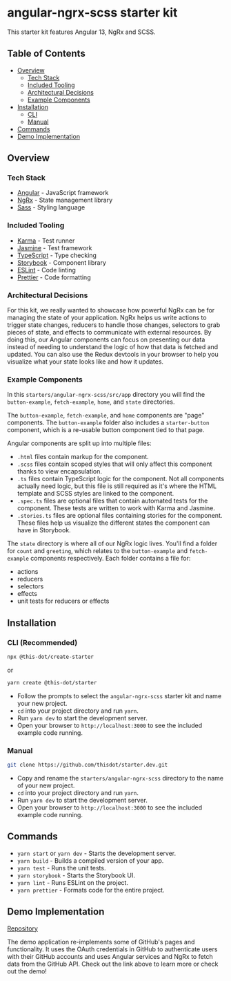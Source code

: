 # angular-ngrx-scss starter kit

This starter kit features Angular 13, NgRx and SCSS.

## Table of Contents

- [Overview](#overview)
  - [Tech Stack](#tech-stack)
  - [Included Tooling](#included-tooling)
  - [Architectural Decisions](#architectural-decisions)
  - [Example Components](#example-components)
- [Installation](#installation)
  - [CLI](#cli-recommended)
  - [Manual](#manual)
- [Commands](#commands)
- [Demo Implementation](#demo-implementation)

## Overview

### Tech Stack

- [Angular](https://angular.io/docs) - JavaScript framework
- [NgRx](https://ngrx.io/docs) - State management library
- [Sass](https://sass-lang.com/) - Styling language

### Included Tooling

- [Karma](https://karma-runner.github.io/latest/index.html) - Test runner
- [Jasmine](https://jasmine.github.io/) - Test framework
- [TypeScript](https://www.typescriptlang.org/) - Type checking
- [Storybook](https://storybook.js.org/) - Component library
- [ESLint](https://eslint.org/) - Code linting
- [Prettier](https://prettier.io/) - Code formatting

### Architectural Decisions

For this kit, we really wanted to showcase how powerful NgRx can be for managing the state of your application. NgRx helps us write actions to trigger state changes, reducers to handle those changes, selectors to grab pieces of state, and effects to communicate with external resources. By doing this, our Angular components can focus on presenting our data instead of needing to understand the logic of how that data is fetched and updated. You can also use the Redux devtools in your browser to help you visualize what your state looks like and how it updates.

### Example Components

In this `starters/angular-ngrx-scss/src/app` directory you will find the `button-example`, `fetch-example`, `home`, and `state` directories.

The `button-example`, `fetch-example`, and `home` components are "page" components. The `button-example` folder also includes a `starter-button` component, which is a re-usable button component tied to that page.

Angular components are split up into multiple files:

- `.html` files contain markup for the component.
- `.scss` files contain scoped styles that will only affect this component thanks to view encapsulation.
- `.ts` files contain TypeScript logic for the component. Not all components actually need logic, but this file is still required as it's where the HTML template and SCSS styles are linked to the component.
- `.spec.ts` files are optional files that contain automated tests for the component. These tests are written to work with Karma and Jasmine.
- `.stories.ts` files are optional files containing stories for the component. These files help us visualize the different states the component can have in Storybook.

The `state` directory is where all of our NgRx logic lives. You'll find a folder for `count` and `greeting`, which relates to the `button-example` and `fetch-example` components respectively. Each folder contains a file for:

- actions
- reducers
- selectors
- effects
- unit tests for reducers or effects

## Installation

### CLI (Recommended)

```bash
npx @this-dot/create-starter
```

or

```bash
yarn create @this-dot/starter
```

- Follow the prompts to select the `angular-ngrx-scss` starter kit and name your new project.
- `cd` into your project directory and run `yarn`.
- Run `yarn dev` to start the development server.
- Open your browser to `http://localhost:3000` to see the included example code running.

### Manual

```bash
git clone https://github.com/thisdot/starter.dev.git
```

- Copy and rename the `starters/angular-ngrx-scss` directory to the name of your new project.
- `cd` into your project directory and run `yarn`.
- Run `yarn dev` to start the development server.
- Open your browser to `http://localhost:3000` to see the included example code running.

## Commands

- `yarn start` or `yarn dev` - Starts the development server.
- `yarn build` - Builds a compiled version of your app.
- `yarn test` - Runs the unit tests.
- `yarn storybook` - Starts the Storybook UI.
- `yarn lint` - Runs ESLint on the project.
- `yarn prettier` - Formats code for the entire project.

## Demo Implementation

[Repository](https://github.com/thisdot/starter.dev-showcases/tree/main/angular-ngrx-scss)

The demo application re-implements some of GitHub's pages and functionality. It uses the OAuth credentials in GitHub to authenticate users with their GitHub accounts and uses Angular services and NgRx to fetch data from the GitHub API. Check out the link above to learn more or check out the demo!
